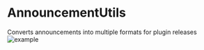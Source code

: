 # AnnouncementUtils
Converts announcements into multiple formats for plugin releases
![example](https://i.imgur.com/uFZflNK.png)
